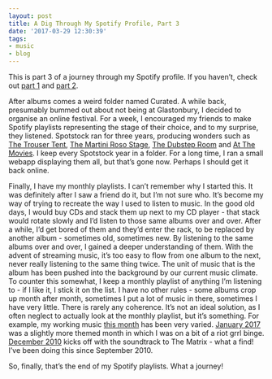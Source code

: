 ```yaml
---
layout: post
title: A Dig Through My Spotify Profile, Part 3
date: '2017-03-29 12:30:39'
tags:
- music
- blog
---
```


This is part 3 of a journey through my Spotify profile. If you haven’t, check out [part 1](http://www.shrieking.net/a-dig-through-my-spotify-profile-part-1/) and [part 2](http://www.shrieking.net/a-dig-through-my-spotify-profile-part-2/).

After albums comes a weird folder named Curated. A while back, presumably bummed out about not being at Glastonbury, I decided to organise an online festival. For a week, I encouraged my friends to make Spotify playlists representing the stage of their choice, and to my surprise, they listened. Spotstock ran for three years, producing wonders such as [The Trouser Tent](https://open.spotify.com/user/jazzyjaffa/playlist/43kPWzyB3CwmSuyLwiVUnh), [The Martini Roso Stage](https://open.spotify.com/user/puresock/playlist/1aZZbJiaq0aMwsl65AiJRl), [The Dubstep Room](https://open.spotify.com/user/plugawy/playlist/6JWqoYlGghv84KGo6Q19ey) and [At The Movies](https://open.spotify.com/user/elyoda/playlist/0otb6FvnJwZnrI5JzllYjv). I keep every Spotstock year in a folder. For a long time, I ran a small webapp displaying them all, but that’s gone now. Perhaps I should get it back online.

Finally, I have my monthly playlists. I can’t remember why I started this. It was definitely after I saw a friend do it, but I’m not sure who. It’s become my way of trying to recreate the way I used to listen to music. In the good old days, I would buy CDs and stack them up next to my CD player - that stack would rotate slowly and I’d listen to those same albums over and over. After a while, I’d get bored of them and they’d enter the rack, to be replaced by another album - sometimes old, sometimes new. By listening to the same albums over and over, I gained a deeper understanding of them. With the advent of streaming music, it’s too easy to flow from one album to the next, never really listening to the same thing twice. The unit of music that is the album has been pushed into the background by our current music climate. To counter this somewhat, I keep a monthly playlist of anything I’m listening to - if I like it, I stick it on the list. I have no other rules - some albums crop up month after month, sometimes I put a lot of music in there, sometimes I have very little. There is rarely any coherence. It’s not an ideal solution, as I often neglect to actually look at the monthly playlist, but it’s something. For example, my working music [this month](https://open.spotify.com/user/puresock/playlist/2IpbPml5jHjJAhgdBJzjoA) has been very varied. [January 2017](https://open.spotify.com/user/puresock/playlist/4fqClepwMayOKflD0lfIL8) was a slightly more themed month in which I was on a bit of a riot grrl binge. [December 2010](https://open.spotify.com/user/puresock/playlist/3JGxp2hJEXZIaKUnVDoj2v) kicks off with the soundtrack to The Matrix - what a find! I’ve been doing this since September 2010.

So, finally, that’s the end of my Spotify playlists. What a journey!